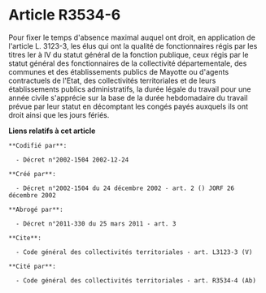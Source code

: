 # Article R3534-6

Pour fixer le temps d'absence maximal auquel ont droit, en application de l'article L. 3123-3, les élus qui ont la qualité de
fonctionnaires régis par les titres Ier à IV du statut général de la fonction publique, ceux régis par le statut général des
fonctionnaires de la collectivité départementale, des communes et des établissements publics de Mayotte ou d'agents
contractuels de l'Etat, des collectivités territoriales et de leurs établissements publics administratifs, la durée légale du
travail pour une année civile s'apprécie sur la base de la durée hebdomadaire du travail prévue par leur statut en décomptant
les congés payés auxquels ils ont droit ainsi que les jours fériés.

**Liens relatifs à cet article**

	**Codifié par**:

	  - Décret n°2002-1504 2002-12-24

	**Créé par**:

	  - Décret n°2002-1504 du 24 décembre 2002 - art. 2 () JORF 26 décembre 2002

	**Abrogé par**:

	  - Décret n°2011-330 du 25 mars 2011 - art. 3

	**Cite**:

	  - Code général des collectivités territoriales - art. L3123-3 (V)

	**Cité par**:

	  - Code général des collectivités territoriales - art. R3534-4 (Ab)
